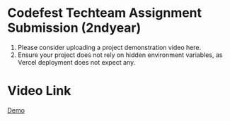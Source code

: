 # Codefest Techteam Assignment Submission (2ndyear)
1) Please consider uploading a project demonstration video here.
2) Ensure your project does not rely on hidden environment variables, as Vercel deployment does not expect any.

# Video Link 
[Demo](https://drive.google.com/file/d/171ZkKKvAFZrl-b3o6rRa9uTKjy12r0a0/view?usp=sharing)